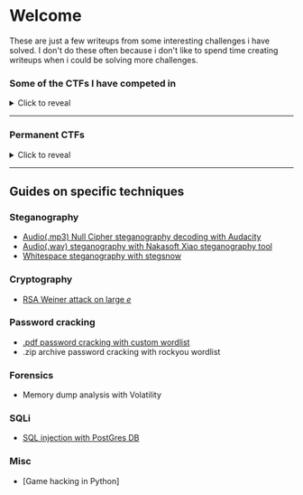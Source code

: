
# Welcome

These are just a few writeups from some interesting challenges i have solved. I don't do these often because i don't like to spend time creating writeups when i could be solving more challenges.

### Some of the CTFs I have competed in

<details>
  <summary>Click to reveal</summary>
  
+ [2021 Cyber Skills Challenge (ADF)](https://github.com/FidgetCube/CTF_writeups/tree/main/2021-CyberSkillsChallenge) 
+ [2021 CyberSecurityRumble CTF](https://github.com/FidgetCube/CTF_writeups/tree/main/2021-CyberSecurityRumble-CTF)
+ [2021 DEADFACE CTF](https://github.com/FidgetCube/CTF_writeups/tree/main/2021-DEADFACE-CTF)
+ 2021 DUCTF 
+ 2021 CorCTF
+ 2021 1treeCTF (custom Defence CTF)
+ 2021 WeCTF
+ 2021 Belkasoft CTF
+ 2021 PwnToWin CTF
+ 2021 Pico CTF
+ 2020 ADF Cyber Skills Challenge
+ 2020 DUCTF
+ 2020 Splunk Boss Of The SOC (BOTS)
+ 2019 Bsides CTF
+ 2019 Secure Code Warrior
</details>
  
---

### Permanent CTFs

<details>
  <summary>Click to reveal</summary>

+ OverTheWire - Bandit
+ CTFlearn
</details>

---

## Guides on specific techniques

### Steganography

+ [Audio(.mp3) Null Cipher steganography decoding with Audacity](https://github.com/FidgetCube/CTF_writeups/tree/main/2021-CyberSkillsChallenge/Stereo%3F(steganography))
+ [Audio(.wav) steganography with Nakasoft Xiao steganography tool](https://github.com/FidgetCube/CTF_writeups/tree/main/2021-CyberSkillsChallenge/Matrix1999-C00rupt3d(steganography))
+ [Whitespace steganography with stegsnow](https://github.com/FidgetCube/CTF_writeups/tree/main/2021-CyberSkillsChallenge/whitesnow(steganography))

### Cryptography

+ [RSA Weiner attack on large *e*](https://github.com/FidgetCube/CTF_writeups/tree/main/2021-CyberSkillsChallenge/Not_a_normal_RSA(cryptography))

### Password cracking

+ [.pdf password cracking with custom wordlist](https://github.com/FidgetCube/CTF_writeups/tree/main/2021-CyberSecurityRumble-CTF/Result(misc,crypto))
+ .zip archive password cracking with rockyou wordlist

### Forensics

+ Memory dump analysis with Volatility

### SQLi

+ [SQL injection with PostGres DB](https://github.com/FidgetCube/CTF_writeups/tree/main/2021-CyberSecurityRumble-CTF/Stonks%20Street%20Journal(web%2C%20expl))

### Misc

+ [Game hacking in Python] <!-- (https://github.com/FidgetCube/CTF_writeups/tree/main/2021-DEADFACE-CTF/TrickOrTreat(programming)) -->


